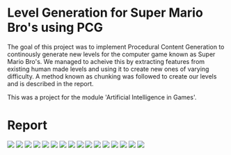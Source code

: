 # Level Generation for Super Mario Bro's using PCG

The goal of this project was to implement Procedural Content Generation to continously generate new levels for the computer game known as Super Mario Bro's.
We managed to acheive this by extracting features from existing human made levels and using it to create new ones of varying difficulty. 
A method known as chunking was followed to create our levels and is described in the report.

This was a project for the module 'Artificial Intelligence in Games'.

# Report
<img src="https://github.com/HarrishanSK/MarioLevelGeneration/blob/master/images/page1.png">
<img src="https://github.com/HarrishanSK/MarioLevelGeneration/blob/master/images/page2.png">
<img src="https://github.com/HarrishanSK/MarioLevelGeneration/blob/master/images/page3.png">
<img src="https://github.com/HarrishanSK/MarioLevelGeneration/blob/master/images/page4.png">
<img src="https://github.com/HarrishanSK/MarioLevelGeneration/blob/master/images/page5.png">
<img src="https://github.com/HarrishanSK/MarioLevelGeneration/blob/master/images/page6.png">
<img src="https://github.com/HarrishanSK/MarioLevelGeneration/blob/master/images/page7.png">
<img src="https://github.com/HarrishanSK/MarioLevelGeneration/blob/master/images/page8.png">
<img src="https://github.com/HarrishanSK/MarioLevelGeneration/blob/master/images/page9.png">
<img src="https://github.com/HarrishanSK/MarioLevelGeneration/blob/master/images/page10.png">
<img src="https://github.com/HarrishanSK/MarioLevelGeneration/blob/master/images/page11.png">
<img src="https://github.com/HarrishanSK/MarioLevelGeneration/blob/master/images/page12.png">
<img src="https://github.com/HarrishanSK/MarioLevelGeneration/blob/master/images/page13.png">
<img src="https://github.com/HarrishanSK/MarioLevelGeneration/blob/master/images/page14.png">
<img src="https://github.com/HarrishanSK/MarioLevelGeneration/blob/master/images/page15.png">
<img src="https://github.com/HarrishanSK/MarioLevelGeneration/blob/master/images/page16.png">
